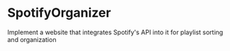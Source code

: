 # SpotifyOrganizer
Implement a website that integrates Spotify's API into it for playlist sorting and organization
